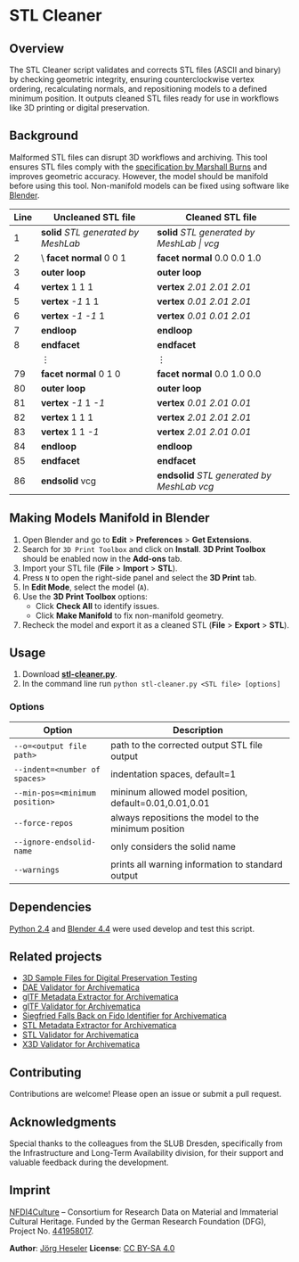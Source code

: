 # STL Cleaner

## Overview

The STL Cleaner script validates and corrects STL files (ASCII and binary) by checking geometric integrity, ensuring counterclockwise vertex ordering, recalculating normals, and repositioning models to a defined minimum position. It outputs cleaned STL files ready for use in workflows like 3D printing or digital preservation.

## Background

Malformed STL files can disrupt 3D workflows and archiving. This tool ensures STL files comply with the [specification by Marshall Burns](https://www.fabbers.com/tech/STL_Format) and improves geometric accuracy. However, the model should be manifold before using this tool. Non-manifold models can be fixed using software like [Blender](https://www.blender.org/).

<!--
**Uncleaned STL file**:

**solid** STL generated by MeshLab

**facet normal** 0 0 1

**outer loop**

**vertex** 1 1 1
**vertex** -1 1 1
**vertex** -1 -1 1
**endloop**
**endfacet**
⋮
**facet normal** 0 1 -0
**outer loop**
**vertex** -1 1 -1
**vertex** 1 1 1
**vertex** 1 1 -1
**endloop**
**endfacet**
**endsolid** vcg

**Cleaned STL file**:

```xml
**solid** STL generated by MeshLab | vcg
**facet normal** 0.0 0.0 1.0
**outer loop**
**vertex** 2.01 2.01 2.01
**vertex** 0.01 2.01 2.01
**vertex** 0.01 0.01 2.01
**endloop**
**endfacet**
⋮
**facet normal** 0.0 1.0 -0.0
**outer loop**
**vertex** 0.01 2.01 0.01
**vertex** 2.01 2.01 2.01
**vertex** 2.01 2.01 0.01
**endloop**
**endfacet**
**endsolid** STL generated by MeshLab | vcg
```
-->

| Line | Uncleaned STL file                   | Cleaned STL file                            |
| ---- | ------------------------------------ | ------------------------------------------- |
| 1    | **solid** _STL generated by MeshLab_ | **solid** _STL generated by MeshLab \| vcg_ |
| 2    | \ **facet normal** 0 0 1             | **facet normal** 0.0 0.0 1.0                |
| 3    | **outer loop**                       | **outer loop**                              |
| 4    | **vertex** 1 1 1                     | **vertex** _2.01 2.01 2.01_                 |
| 5    | **vertex** _-1_ 1 1                  | **vertex** _0.01 2.01 2.01_                 |
| 6    | **vertex** _-1 -1_ 1                 | **vertex** _0.01 0.01 2.01_                 |
| 7    | **endloop**                          | **endloop**                                 |
| 8    | **endfacet**                         | **endfacet**                                |
|      | ⋮                                    | ⋮                                           |
| 79   | **facet normal** 0 1 0               | **facet normal** 0.0 1.0 0.0                |
| 80   | **outer loop**                       | **outer loop**                              |
| 81   | **vertex** _-1_ 1 _-1_               | **vertex** _0.01 2.01 0.01_                 |
| 82   | **vertex** 1 1 1                     | **vertex** _2.01 2.01 2.01_                 |
| 83   | **vertex** 1 1 _-1_                  | **vertex** _2.01 2.01 0.01_                 |
| 84   | **endloop**                          | **endloop**                                 |
| 85   | **endfacet**                         | **endfacet**                                |
| 86   | **endsolid** vcg                     | **endsolid** _STL generated by MeshLab vcg_ |

## Making Models Manifold in Blender

1. Open Blender and go to **Edit** > **Preferences** > **Get Extensions**.
2. Search for `3D Print Toolbox` and click on **Install**. **3D Print Toolbox** should be enabled now in the **Add-ons** tab.
3. Import your STL file (**File** > **Import** > **STL**).
4. Press `N` to open the right-side panel and select the **3D Print** tab.
5. In **Edit Mode**, select the model (`A`).
6. Use the **3D Print Toolbox** options:
   - Click **Check All** to identify issues.
   - Click **Make Manifold** to fix non-manifold geometry.
7. Recheck the model and export it as a cleaned STL (**File** > **Export** > **STL**).

## Usage

1. Download [**stl-cleaner.py**](./src/stl-cleaner.py).
2. In the command line run `python stl-cleaner.py <STL file> [options]`

### Options

| Option                         | Description                                            |
| ------------------------------ | ------------------------------------------------------ |
| `--o=<output file path>`       | path to the corrected output STL file output           |
| `--indent=<number of spaces>`  | indentation spaces, default=1                          |
| `--min-pos=<minimum position>` | mininum allowed model position, default=0.01,0.01,0.01 |
| `--force-repos`                | always repositions the model to the minimum position   |
| `--ignore-endsolid-name`       | only considers the solid name                          |
| `--warnings`                   | prints all warning information to standard output      |

## Dependencies

[Python 2.4](https://www.python.org/download/releases/2.4/) and [Blender 4.4](https://www.blender.org/download/releases/4-4/) were used develop and test this script.

## Related projects

- [3D Sample Files for Digital Preservation Testing](https://github.com/JoergHeseler/3d-sample-files-for-digital-preservation-testing)
- [DAE Validator for Archivematica](https://github.com/JoergHeseler/dae-validator-for-archivematica)
- [glTF Metadata Extractor for Archivematica](https://github.com/JoergHeseler/gltf-metadata-extractor-for-archivematica)
- [glTF Validator for Archivematica](https://github.com/JoergHeseler/gltf-validator-for-archivematica)
- [Siegfried Falls Back on Fido Identifier for Archivematica](https://github.com/JoergHeseler/siegfried-falls-back-on-fido-identifier-for-archivematica)
- [STL Metadata Extractor for Archivematica](https://github.com/JoergHeseler/stl-metadata-extractor-for-archivematica)
- [STL Validator for Archivematica](https://github.com/JoergHeseler/stl-validator-for-archivematica)
- [X3D Validator for Archivematica](https://github.com/JoergHeseler/x3d-validator-for-archivematica)

## Contributing

Contributions are welcome! Please open an issue or submit a pull request.

## Acknowledgments

Special thanks to the colleagues from the SLUB Dresden, specifically from the Infrastructure and Long-Term Availability division, for their support and valuable feedback during the development.

## Imprint

[NFDI4Culture](https://nfdi4culture.de/) – Consortium for Research Data on Material and Immaterial Cultural Heritage.
Funded by the German Research Foundation (DFG), Project No. [441958017](https://gepris.dfg.de/gepris/projekt/441958017).

**Author**: [Jörg Heseler](https://orcid.org/0000-0002-1497-627X)
**License**: [CC BY-SA 4.0](https://creativecommons.org/licenses/by-sa/4.0/)

```

```

```

```
